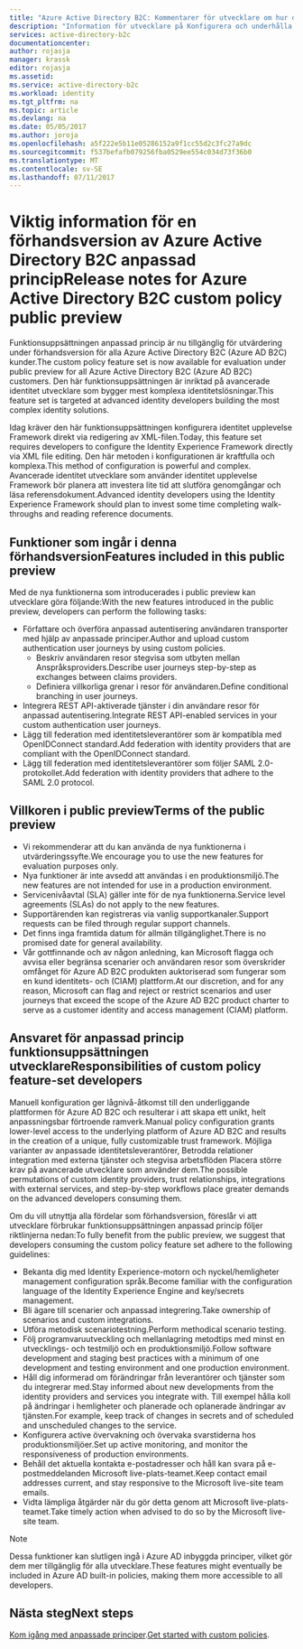 ```yaml
---
title: "Azure Active Directory B2C: Kommentarer för utvecklare om hur du använder anpassade principer | Microsoft Docs"
description: "Information för utvecklare på Konfigurera och underhålla Azure AD B2C med anpassade principer"
services: active-directory-b2c
documentationcenter: 
author: rojasja
manager: krassk
editor: rojasja
ms.assetid: 
ms.service: active-directory-b2c
ms.workload: identity
ms.tgt_pltfrm: na
ms.topic: article
ms.devlang: na
ms.date: 05/05/2017
ms.author: joroja
ms.openlocfilehash: a5f222e5b11e05286152a9f1cc55d2c3fc27a9dc
ms.sourcegitcommit: f537befafb079256fba0529ee554c034d73f36b0
ms.translationtype: MT
ms.contentlocale: sv-SE
ms.lasthandoff: 07/11/2017
---
```

# <a name="release-notes-for-azure-active-directory-b2c-custom-policy-public-preview"></a><span data-ttu-id="24bf3-103">Viktig information för en förhandsversion av Azure Active Directory B2C anpassad princip</span><span class="sxs-lookup"><span data-stu-id="24bf3-103">Release notes for Azure Active Directory B2C custom policy public preview</span></span>
<span data-ttu-id="24bf3-104">Funktionsuppsättningen anpassad princip är nu tillgänglig för utvärdering under förhandsversion för alla Azure Active Directory B2C (Azure AD B2C) kunder.</span><span class="sxs-lookup"><span data-stu-id="24bf3-104">The custom policy feature set is now available for evaluation under public preview for all Azure Active Directory B2C (Azure AD B2C) customers.</span></span> <span data-ttu-id="24bf3-105">Den här funktionsuppsättningen är inriktad på avancerade identitet utvecklare som bygger mest komplexa identitetslösningar.</span><span class="sxs-lookup"><span data-stu-id="24bf3-105">This feature set is targeted at advanced identity developers building the most complex identity solutions.</span></span>  

<span data-ttu-id="24bf3-106">Idag kräver den här funktionsuppsättningen konfigurera identitet upplevelse Framework direkt via redigering av XML-filen.</span><span class="sxs-lookup"><span data-stu-id="24bf3-106">Today, this feature set requires developers to configure the Identity Experience Framework directly via XML file editing.</span></span> <span data-ttu-id="24bf3-107">Den här metoden i konfigurationen är kraftfulla och komplexa.</span><span class="sxs-lookup"><span data-stu-id="24bf3-107">This method of configuration is powerful and complex.</span></span> <span data-ttu-id="24bf3-108">Avancerade identitet utvecklare som använder identitet upplevelse Framework bör planera att investera lite tid att slutföra genomgångar och läsa referensdokument.</span><span class="sxs-lookup"><span data-stu-id="24bf3-108">Advanced identity developers using the Identity Experience Framework should plan to invest some time completing walk-throughs and reading reference documents.</span></span> 

## <a name="features-included-in-this-public-preview"></a><span data-ttu-id="24bf3-109">Funktioner som ingår i denna förhandsversion</span><span class="sxs-lookup"><span data-stu-id="24bf3-109">Features included in this public preview</span></span>
<span data-ttu-id="24bf3-110">Med de nya funktionerna som introducerades i public preview kan utvecklare göra följande:</span><span class="sxs-lookup"><span data-stu-id="24bf3-110">With the new features introduced in the public preview, developers can perform the following tasks:</span></span><br>

* <span data-ttu-id="24bf3-111">Författare och överföra anpassad autentisering användaren transporter med hjälp av anpassade principer.</span><span class="sxs-lookup"><span data-stu-id="24bf3-111">Author and upload custom authentication user journeys by using custom policies.</span></span> 
   * <span data-ttu-id="24bf3-112">Beskriv användaren resor stegvisa som utbyten mellan Anspråksproviders.</span><span class="sxs-lookup"><span data-stu-id="24bf3-112">Describe user journeys step-by-step as exchanges between claims providers.</span></span> 
   * <span data-ttu-id="24bf3-113">Definiera villkorliga grenar i resor för användaren.</span><span class="sxs-lookup"><span data-stu-id="24bf3-113">Define conditional branching in user journeys.</span></span> 
* <span data-ttu-id="24bf3-114">Integrera REST API-aktiverade tjänster i din användare resor för anpassad autentisering.</span><span class="sxs-lookup"><span data-stu-id="24bf3-114">Integrate REST API-enabled services in your custom authentication user journeys.</span></span>  
* <span data-ttu-id="24bf3-115">Lägg till federation med identitetsleverantörer som är kompatibla med OpenIDConnect standard.</span><span class="sxs-lookup"><span data-stu-id="24bf3-115">Add federation with identity providers that are compliant with the OpenIDConnect standard.</span></span> <br>
* <span data-ttu-id="24bf3-116">Lägg till federation med identitetsleverantörer som följer SAML 2.0-protokollet.</span><span class="sxs-lookup"><span data-stu-id="24bf3-116">Add federation with identity providers that adhere to the SAML 2.0 protocol.</span></span> 

## <a name="terms-of-the-public-preview"></a><span data-ttu-id="24bf3-117">Villkoren i public preview</span><span class="sxs-lookup"><span data-stu-id="24bf3-117">Terms of the public preview</span></span>

* <span data-ttu-id="24bf3-118">Vi rekommenderar att du kan använda de nya funktionerna i utvärderingssyfte.</span><span class="sxs-lookup"><span data-stu-id="24bf3-118">We encourage you to use the new features for evaluation purposes only.</span></span><br>
* <span data-ttu-id="24bf3-119">Nya funktioner är inte avsedd att användas i en produktionsmiljö.</span><span class="sxs-lookup"><span data-stu-id="24bf3-119">The new features are not intended for use in a production environment.</span></span><br>
* <span data-ttu-id="24bf3-120">Servicenivåavtal (SLA) gäller inte för de nya funktionerna.</span><span class="sxs-lookup"><span data-stu-id="24bf3-120">Service level agreements (SLAs) do not apply to the new features.</span></span> <br>
* <span data-ttu-id="24bf3-121">Supportärenden kan registreras via vanlig supportkanaler.</span><span class="sxs-lookup"><span data-stu-id="24bf3-121">Support requests can be filed through regular support channels.</span></span> <br>
* <span data-ttu-id="24bf3-122">Det finns inga framtida datum för allmän tillgänglighet.</span><span class="sxs-lookup"><span data-stu-id="24bf3-122">There is no promised date for general availability.</span></span><br>
* <span data-ttu-id="24bf3-123">Vår gottfinnande och av någon anledning, kan Microsoft flagga och avvisa eller begränsa scenarier och användaren resor som överskrider omfånget för Azure AD B2C produkten auktoriserad som fungerar som en kund identitets- och (CIAM) plattform.</span><span class="sxs-lookup"><span data-stu-id="24bf3-123">At our discretion, and for any reason, Microsoft can flag and reject or restrict scenarios and user journeys that exceed the scope of the Azure AD B2C product charter to serve as a customer identity and access management (CIAM) platform.</span></span>

## <a name="responsibilities-of-custom-policy-feature-set-developers"></a><span data-ttu-id="24bf3-124">Ansvaret för anpassad princip funktionsuppsättningen utvecklare</span><span class="sxs-lookup"><span data-stu-id="24bf3-124">Responsibilities of custom policy feature-set developers</span></span>
<span data-ttu-id="24bf3-125">Manuell konfiguration ger lågnivå-åtkomst till den underliggande plattformen för Azure AD B2C och resulterar i att skapa ett unikt, helt anpassningsbar förtroende ramverk.</span><span class="sxs-lookup"><span data-stu-id="24bf3-125">Manual policy configuration grants lower-level access to the underlying platform of Azure AD B2C and results in the creation of a unique, fully customizable trust framework.</span></span> <span data-ttu-id="24bf3-126">Möjliga varianter av anpassade identitetsleverantörer, Betrodda relationer integration med externa tjänster och stegvisa arbetsflöden Placera större krav på avancerade utvecklare som använder dem.</span><span class="sxs-lookup"><span data-stu-id="24bf3-126">The possible permutations of custom identity providers, trust relationships, integrations with external services, and step-by-step workflows place greater demands on the advanced developers consuming them.</span></span>

<span data-ttu-id="24bf3-127">Om du vill utnyttja alla fördelar som förhandsversion, föreslår vi att utvecklare förbrukar funktionsuppsättningen anpassad princip följer riktlinjerna nedan:</span><span class="sxs-lookup"><span data-stu-id="24bf3-127">To fully benefit from the public preview, we suggest that developers consuming the custom policy feature set adhere to the following guidelines:</span></span>
* <span data-ttu-id="24bf3-128">Bekanta dig med Identity Experience-motorn och nyckel/hemligheter management configuration språk.</span><span class="sxs-lookup"><span data-stu-id="24bf3-128">Become familiar with the configuration language of the Identity Experience Engine and key/secrets management.</span></span>
* <span data-ttu-id="24bf3-129">Bli ägare till scenarier och anpassad integrering.</span><span class="sxs-lookup"><span data-stu-id="24bf3-129">Take ownership of scenarios and custom integrations.</span></span>
* <span data-ttu-id="24bf3-130">Utföra metodisk scenariotestning.</span><span class="sxs-lookup"><span data-stu-id="24bf3-130">Perform methodical scenario testing.</span></span>
* <span data-ttu-id="24bf3-131">Följ programvaruutveckling och mellanlagring metodtips med minst en utvecklings- och testmiljö och en produktionsmiljö.</span><span class="sxs-lookup"><span data-stu-id="24bf3-131">Follow software development and staging best practices with a minimum of one development and testing environment and one production environment.</span></span>
* <span data-ttu-id="24bf3-132">Håll dig informerad om förändringar från leverantörer och tjänster som du integrerar med.</span><span class="sxs-lookup"><span data-stu-id="24bf3-132">Stay informed about new developments from the identity providers and services you integrate with.</span></span> <span data-ttu-id="24bf3-133">Till exempel hålla koll på ändringar i hemligheter och planerade och oplanerade ändringar av tjänsten.</span><span class="sxs-lookup"><span data-stu-id="24bf3-133">For example, keep track of changes in secrets and of scheduled and unscheduled changes to the service.</span></span>
* <span data-ttu-id="24bf3-134">Konfigurera active övervakning och övervaka svarstiderna hos produktionsmiljöer.</span><span class="sxs-lookup"><span data-stu-id="24bf3-134">Set up active monitoring, and monitor the responsiveness of production environments.</span></span>
* <span data-ttu-id="24bf3-135">Behåll det aktuella kontakta e-postadresser och håll kan svara på e-postmeddelanden Microsoft live-plats-teamet.</span><span class="sxs-lookup"><span data-stu-id="24bf3-135">Keep contact email addresses current, and stay responsive to the Microsoft live-site team emails.</span></span>
* <span data-ttu-id="24bf3-136">Vidta lämpliga åtgärder när du gör detta genom att Microsoft live-plats-teamet.</span><span class="sxs-lookup"><span data-stu-id="24bf3-136">Take timely action when advised to do so by the Microsoft live-site team.</span></span> 


>[!NOTE]
><span data-ttu-id="24bf3-137">Dessa funktioner kan slutligen ingå i Azure AD inbyggda principer, vilket gör dem mer tillgänglig för alla utvecklare.</span><span class="sxs-lookup"><span data-stu-id="24bf3-137">These features might eventually be included in Azure AD built-in policies, making them more accessible to all developers.</span></span>

## <a name="next-steps"></a><span data-ttu-id="24bf3-138">Nästa steg</span><span class="sxs-lookup"><span data-stu-id="24bf3-138">Next steps</span></span>
<span data-ttu-id="24bf3-139">[Kom igång med anpassade principer](active-directory-b2c-get-started-custom.md).</span><span class="sxs-lookup"><span data-stu-id="24bf3-139">[Get started with custom policies](active-directory-b2c-get-started-custom.md).</span></span>
